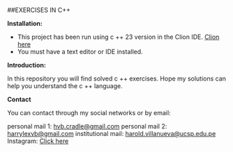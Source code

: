 ##EXERCISES IN C++

**Installation:**

- This project has been run using c ++ 23 version in the Clion IDE. [Clion here](https://www.jetbrains.com/clion/ "Clion here")
- You must have a text editor or IDE installed.

**Introduction:**

In this repository you will find solved c ++ exercises. Hope my solutions can help you understand the c ++ language.

**Contact**

You can contact through my social networks or by email:

personal mail 1:  hvb.cradle@gmail.com
personal mail 2:  harrylexvb@gmail.com
institutional mail:  harold.villanueva@ucsp.edu.pe
Instagram:  [Click here](https://www.instagram.com/harrylexvb/?hl=es-la "Instagram")


